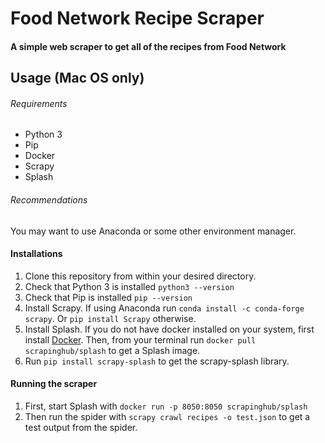 # Food Network Recipe Scraper
#### A simple web scraper to get all of the recipes from Food Network

## Usage (Mac OS only)
###### Requirements
- Python 3
- Pip
- Docker
- Scrapy
- Splash

###### Recommendations
You may want to use Anaconda or some other environment manager.

#### Installations
1. Clone this repository from within your desired directory.
2. Check that Python 3 is installed `python3 --version`
3. Check that Pip is installed `pip --version`
4. Install Scrapy. If using Anaconda run `conda install -c conda-forge scrapy`. Or `pip install Scrapy` otherwise.
5. Install Splash. If you do not have docker installed on your system, first install [Docker](https://www.docker.com/). Then, from your terminal run `docker pull scrapinghub/splash` to get a Splash image.
6. Run `pip install scrapy-splash` to get the scrapy-splash library.

#### Running the scraper
1. First, start Splash with `docker run -p 8050:8050 scrapinghub/splash`
2. Then run the spider with `scrapy crawl recipes -o test.json` to get a test output from the spider.
